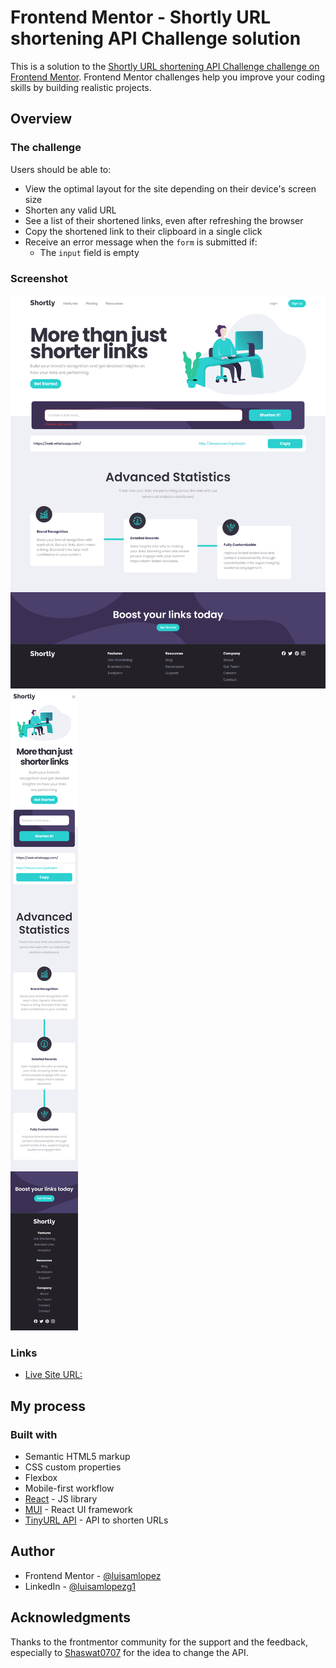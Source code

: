 # Frontend Mentor - Shortly URL shortening API Challenge solution

This is a solution to the [Shortly URL shortening API Challenge challenge on Frontend Mentor](https://www.frontendmentor.io/challenges/url-shortening-api-landing-page-2ce3ob-G). Frontend Mentor challenges help you improve your coding skills by building realistic projects.

## Overview

### The challenge

Users should be able to:

- View the optimal layout for the site depending on their device's screen size
- Shorten any valid URL
- See a list of their shortened links, even after refreshing the browser
- Copy the shortened link to their clipboard in a single click
- Receive an error message when the `form` is submitted if:
  - The `input` field is empty

### Screenshot

![Desktop](/screenshots/Desktop-empty-input-error.png)
![Mobile](/screenshots/Mobile-empty-input.png)

### Links

- [Live Site URL: ](https://luisamlopez-url-shortening.vercel.app/)

## My process

### Built with

- Semantic HTML5 markup
- CSS custom properties
- Flexbox
- Mobile-first workflow
- [React](https://reactjs.org/) - JS library
- [MUI](https://mui.com/) - React UI framework
- [TinyURL API](https://tinyurl.com/) - API to shorten URLs

## Author

- Frontend Mentor - [@luisamlopez](https://www.frontendmentor.io/profile/luisamlopez)
- LinkedIn - [@luisamlopezg1](https://www.linkedin.com/in/luisamlopezg1/)

## Acknowledgments

Thanks to the frontmentor community for the support and the feedback, especially to [Shaswat0707](https://github.com/Shaswat0707) for the idea to change the API.
